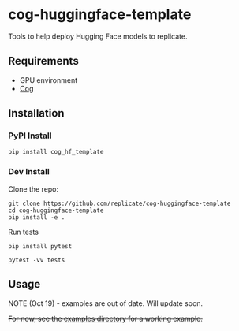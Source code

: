 # cog-huggingface-template

Tools to help deploy Hugging Face models to replicate.


## Requirements

- GPU environment
- [Cog](https://cog.run)

## Installation

### PyPI Install

```
pip install cog_hf_template
```

### Dev Install

Clone the repo:

```
git clone https://github.com/replicate/cog-huggingface-template
cd cog-huggingface-template
pip install -e .
```

Run tests

```
pip install pytest
```

```
pytest -vv tests
```

## Usage

NOTE (Oct 19) - examples are out of date. Will update soon.

~~For now, see the [examples directory](examples) for a working example.~~